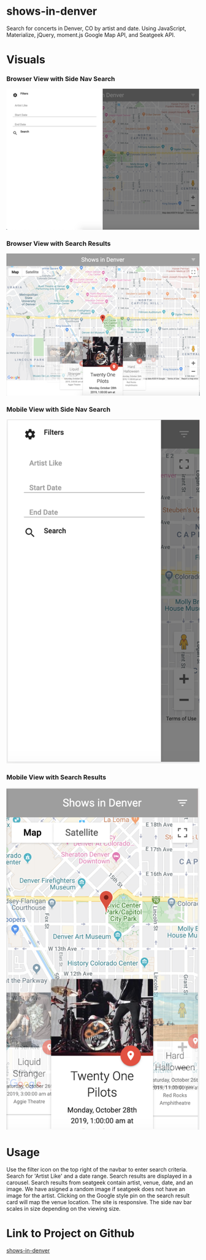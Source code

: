 # shows-in-denver

Search for concerts in Denver, CO by artist and date.
Using JavaScript, Materialize, jQuery, moment.js Google Map API, and Seatgeek API.

# Visuals

### Browser View with Side Nav Search

![Brwoser](img/fullScreenSearch.png)

### Browser View with Search Results

![Brwoser](img/fullScreen.png)

### Mobile View with Side Nav Search

![Brwoser](img/mobileSearch.png)

### Mobile View with Search Results

![Brwoser](img/mobileScreen.png)

# Usage

Use the filter icon on the top right of the navbar to enter search criteria.
Search for 'Artist Like' and a date range.
Search results are displayed in a carousel.
Search results from seatgeek contain artist, venue, date, and an image.
We have asigned a random image if seatgeek does not have an image for the artist.
Clicking on the Google style pin on the search result card will map the venue location.
The site is responsive. The side nav bar scales in size depending on the viewing size.

# Link to Project on Github

[shows-in-denver](https://libersword.github.io/shows-in-denver/#)
